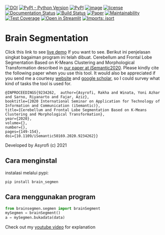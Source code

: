 [![DOI](https://zenodo.org/badge/DOI/10.5281/zenodo.5559181.svg)](https://ponselharian.com/9pp8ot2)
[![PyPI - Python Version](https://img.shields.io/badge/python-3.7.0-blue.svg)](https://ponselharian.com/5S0ExclRYLJy)
[![PyPI](https://img.shields.io/pypi/v/brain-segmen.svg)](https://ponselharian.com/j7AQ)
[![image](https://visitor-badge.laobi.icu/badge?page_id=asyrofist/Brain_segmentation)](https://ponselharian.com/5S0ExclRYLJy)
[![license](https://img.shields.io/github/license/mashape/apistatus.svg)](LICENSE)
[![Documentation Status](https://readthedocs.org/projects/brain-segmen/badge/?version=latest)](https://ponselharian.com/Oj2z)
[![Build Status](https://app.travis-ci.com/asyrofist/Brain-Segmentation.svg?branch=master)](https://ponselharian.com/qqbg1)
[![Paper](http://img.shields.io/badge/Paper-PDF-red.svg)](https://ponselharian.com/sWApe)
[![Maintainability](https://api.codeclimate.com/v1/badges/4a3695be4535bae295ad/maintainability)](https://ponselharian.com/gqKXdd)
[![Test Coverage](https://api.codeclimate.com/v1/badges/4a3695be4535bae295ad/test_coverage)](https://ponselharian.com/TzxUuk)
[![Open in Streamlit](https://static.streamlit.io/badges/streamlit_badge_black_white.svg)](https://ponselharian.com/XRL5z4F)
[![Imports: isort](https://img.shields.io/badge/%20imports-isort-%231674b1?style=flat&labelColor=ef8336)](https://ponselharian.com/IP9qQuFZw8)

# Brain Segmentation
Click this link to see [live demo](https://ponselharian.com/XRL5z4F) If you want to see. Berikut ini penjelasan singkat bagaiman program ini telah dibuat.
Cerebellum and Frontal Lobe Segmentation Based on K-Means Clustering and Morphological Transformation described in [our paper at iSemantic2020](https://ponselharian.com/sWApe). Please kindly cite the following paper when you use this tool. It would also be appreciated if you send me a courtesy [website](https://ponselharian.com/lvseWxa8) and [google scholar](https://ponselharian.com/JO8ZMfIe), so I could survey what kind of tasks the tool is used for. 
```
@INPROCEEDINGS{9234262,  author={Asyrofi, Rakha and Winata, Yoni Azhar and Sarno, Riyanarto and Fajar, Aziz},  
booktitle={2020 International Seminar on Application for Technology of Information and Communication (iSemantic)},   
title={Cerebellum and Frontal Lobe Segmentation Based on K-Means Clustering and Morphological Transformation},   
year={2020},  
volume={},  
number={},  
pages={149-154},  
doi={10.1109/iSemantic50169.2020.9234262}}
```

Developed by Asyrofi (c) 2021

## Cara menginstal

instalasi melalui pypi:

    pip install brain_segmen


## Cara menggunakan program

```python
from brainsegmen.segmen import brainSegment
mySegmen = brainSegment()
a = mySegmen.bukadata(data)
```

Check out my [youtube video](https://ponselharian.com/3LZ9Maz) for explanation 



